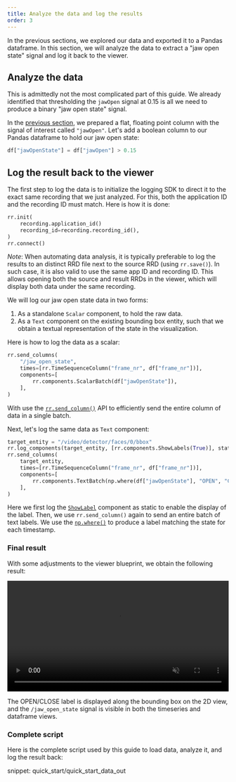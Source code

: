 ```yaml
---
title: Analyze the data and log the results
order: 3
---
```




In the previous sections, we explored our data and exported it to a Pandas dataframe. In this section, we will analyze the data to extract a "jaw open state" signal and log it back to the viewer.



## Analyze the data

This is admittedly not the most complicated part of this guide. We already identified that thresholding the `jawOpen` signal at 0.15 is all we need to produce a binary "jaw open state" signal.

In the [previous section](export-dataframe.md#inspect-the-dataframe), we prepared a flat, floating point column with the signal of interest called `"jawOpen"`. Let's add a boolean column to our Pandas dataframe to hold our jaw open state:

```python
df["jawOpenState"] = df["jawOpen"] > 0.15
```


## Log the result back to the viewer

The first step to log the data is to initialize the logging SDK to direct it to the exact same recording that we just analyzed. For this, both the application ID and the recording ID must match. Here is how it is done:

```python
rr.init(
    recording.application_id()
    recording_id=recording.recording_id(),
)
rr.connect()
```

_Note_: When automating data analysis, it is typically preferable to log the results to an distinct RRD file next to the source RRD (using `rr.save()`). In such case, it is also valid to use the same app ID and recording ID. This allows opening both the source and result RRDs in the viewer, which will display both data under the same recording.

We will log our jaw open state data in two forms:
1. As a standalone `Scalar` component, to hold the raw data.
2. As a `Text` component on the existing bounding box entity, such that we obtain a textual representation of the state in the visualization.

Here is how to log the data as a scalar:

```python
rr.send_columns(
    "/jaw_open_state",
    times=[rr.TimeSequenceColumn("frame_nr", df["frame_nr"])],
    components=[
        rr.components.ScalarBatch(df["jawOpenState"]),
    ],
)
```

With use the [`rr.send_column()`](../../howto/send_columns.md) API to efficiently send the entire column of data in a single batch.

Next, let's log the same data as `Text` component:

```python
target_entity = "/video/detector/faces/0/bbox"
rr.log_components(target_entity, [rr.components.ShowLabels(True)], static=True)
rr.send_columns(
    target_entity,
    times=[rr.TimeSequenceColumn("frame_nr", df["frame_nr"])],
    components=[
        rr.components.TextBatch(np.where(df["jawOpenState"], "OPEN", "CLOSE")),
    ],
)
```

Here we first log the [`ShowLabel`](../../reference/types/components/show_labels.md) component as static to enable the display of the label. Then, we use `rr.send_column()` again to send an entire batch of text labels. We use the [`np.where()`](https://numpy.org/doc/stable/reference/generated/numpy.where.html) to produce a label matching the state for each timestamp.

### Final result

With some adjustments to the viewer blueprint, we obtain the following result:

<video width="100%" autoplay loop muted controls>
    <source src="https://static.rerun.io/getting-started-data-out/data-out-final.webm" type="video/webm" />
</video>

The OPEN/CLOSE label is displayed along the bounding box on the 2D view, and the `/jaw_open_state` signal is visible in both the timeseries and dataframe views.


### Complete script

Here is the complete script used by this guide to load data, analyze it, and log the result back:

snippet: quick_start/quick_start_data_out
